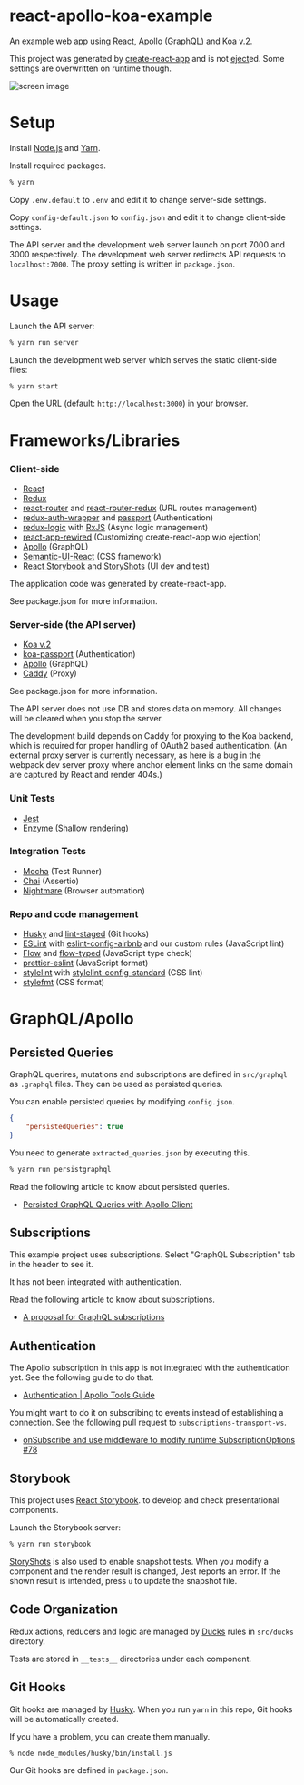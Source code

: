 react-apollo-koa-example
========================

An example web app using React, Apollo (GraphQL) and Koa v.2.

This project was generated by [create-react-app](https://github.com/facebookincubator/create-react-app)
and is not [eject](https://github.com/facebookincubator/create-react-app/blob/master/packages/react-scripts/template/README.md#npm-run-eject)ed.
Some settings are overwritten on runtime though.

![screen image](https://raw.githubusercontent.com/yatsu/react-apollo-koa-example/master/docs/screen.png)

Setup
=====

Install [Node.js](https://nodejs.org/) and [Yarn](https://yarnpkg.com/).

Install required packages.

```sh
% yarn
```

Copy `.env.default` to `.env` and edit it to change server-side settings.

Copy `config-default.json` to `config.json` and edit it to change client-side
settings.

The API server and the development web server launch on port 7000 and 3000
respectively. The development web server redirects API requests to
`localhost:7000`. The proxy setting is written in `package.json`.

Usage
=====

Launch the API server:

```sh
% yarn run server
```

Launch the development web server which serves the static client-side files:

```sh
% yarn start
```

Open the URL (default: `http://localhost:3000`) in your browser.

Frameworks/Libraries
====================

### Client-side

* [React](https://facebook.github.io/react/)
* [Redux](http://redux.js.org/)
* [react-router](https://github.com/ReactTraining/react-router) and
  [react-router-redux](https://github.com/reactjs/react-router-redux)
  (URL routes management)
* [redux-auth-wrapper](https://github.com/mjrussell/redux-auth-wrapper) and
  [passport](https://github.com/jaredhanson/passport) (Authentication)
* [redux-logic](https://github.com/jeffbski/redux-logic)
  with [RxJS](https://github.com/ReactiveX/rxjs)
  (Async logic management)
* [react-app-rewired](https://github.com/timarney/react-app-rewired)
  (Customizing create-react-app w/o ejection)
* [Apollo](http://dev.apollodata.com/) (GraphQL)
* [Semantic-UI-React](http://react.semantic-ui.com/) (CSS framework)
* [React Storybook](https://github.com/storybooks/react-storybook) and
  [StoryShots](https://github.com/storybooks/storyshots) (UI dev and test)

The application code was generated by create-react-app.

See package.json for more information.

### Server-side (the API server)

* [Koa v.2](https://github.com/koajs/koa)
* [koa-passport](https://github.com/rkusa/koa-passport) (Authentication)
* [Apollo](http://dev.apollodata.com/) (GraphQL)
* [Caddy](https://caddyserver.com/) (Proxy)

See package.json for more information.

The API server does not use DB and stores data on memory.
All changes will be cleared when you stop the server.

The development build depends on Caddy for proxying to the Koa backend,
which is required for proper handling of OAuth2 based authentication.
(An external proxy server is currently necessary, as here is a bug in the
  webpack dev server proxy where anchor element links on the same domain are
  captured by React and render 404s.)

### Unit Tests

* [Jest](https://facebook.github.io/jest/)
* [Enzyme](http://airbnb.io/enzyme/) (Shallow rendering)

### Integration Tests

* [Mocha](https://mochajs.org/) (Test Runner)
* [Chai](http://chaijs.com/) (Assertio)
* [Nightmare](http://www.nightmarejs.org/) (Browser automation)

### Repo and code management

* [Husky](https://github.com/typicode/husky) and
  [lint-staged](https://github.com/okonet/lint-staged) (Git hooks)
* [ESLint](http://eslint.org/) with
  [eslint-config-airbnb](https://www.npmjs.com/package/eslint-config-airbnb)
  and our custom rules (JavaScript lint)
* [Flow](https://flow.org/) and
  [flow-typed](https://github.com/flowtype/flow-typed) (JavaScript type check)
* [prettier-eslint](https://github.com/prettier/prettier-eslint)
  (JavaScript format)
* [stylelint](https://github.com/stylelint/stylelint) with
  [stylelint-config-standard](https://github.com/stylelint/stylelint-config-standard)
  (CSS lint)
* [stylefmt](https://github.com/morishitter/stylefmt) (CSS format)

GraphQL/Apollo
==============

Persisted Queries
-----------------

GraphQL querires, mutations and subscriptions are defined in `src/graphql` as `.graphql` files.
They can be used as persisted queries.

You can enable persisted queries by modifying `config.json`.

```json
{
    "persistedQueries": true
}
```

You need to generate `extracted_queries.json` by executing this.

```sh
% yarn run persistgraphql
```

Read the following article to know about persisted queries.

* [Persisted GraphQL Queries with Apollo Client](https://dev-blog.apollodata.com/persisted-graphql-queries-with-apollo-client-119fd7e6bba5#.wnzn2qlpf)

Subscriptions
-------------

This example project uses subscriptions.
Select "GraphQL Subscription" tab in the header to see it.

It has not been integrated with authentication.

Read the following article to know about subscriptions.

* [A proposal for GraphQL subscriptions](https://dev-blog.apollodata.com/a-proposal-for-graphql-subscriptions-1d89b1934c18#.vso7t15e5)

Authentication
--------------

The Apollo subscription in this app is not integrated with the authentication yet.
See the following guide to do that.

* [Authentication | Apollo Tools Guide](http://dev.apollodata.com/tools/graphql-subscriptions/authentication.html)

You might want to do it on subscribing to events instead of establishing a
connection.
See the following pull request to `subscriptions-transport-ws`.

* [onSubscribe and use middleware to modify runtime SubscriptionOptions #78](https://github.com/apollographql/subscriptions-transport-ws/pull/78)

Storybook
---------

This project uses [React Storybook](https://github.com/storybooks/react-storybook).
to develop and check presentational components.

Launch the Storybook server:

```sh
% yarn run storybook
```

[StoryShots](https://github.com/storybooks/storyshots) is also used to enable
snapshot tests.
When you modify a component and the render result is changed, Jest reports an
error. If the shown result is intended, press `u` to update the snapshot file.

Code Organization
-----------------

Redux actions, reducers and logic are managed by
[Ducks](https://github.com/erikras/ducks-modular-redux) rules in `src/ducks`
directory.

Tests are stored in `__tests__` directories under each component.

Git Hooks
---------

Git hooks are managed by [Husky](https://github.com/typicode/husky).
When you run `yarn` in this repo, Git hooks will be automatically created.

If you have a problem, you can create them manually.

```sh
% node node_modules/husky/bin/install.js
```

Our Git hooks are defined in `package.json`.
